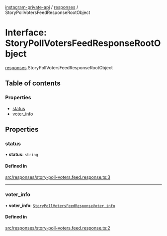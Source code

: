 [instagram-private-api](../../README.md) / [responses](../../modules/responses.md) / StoryPollVotersFeedResponseRootObject

# Interface: StoryPollVotersFeedResponseRootObject

[responses](../../modules/responses.md).StoryPollVotersFeedResponseRootObject

## Table of contents

### Properties

- [status](StoryPollVotersFeedResponseRootObject.md#status)
- [voter\_info](StoryPollVotersFeedResponseRootObject.md#voter_info)

## Properties

### status

• **status**: `string`

#### Defined in

[src/responses/story-poll-voters.feed.response.ts:3](https://github.com/Nerixyz/instagram-private-api/blob/b3351b9/src/responses/story-poll-voters.feed.response.ts#L3)

___

### voter\_info

• **voter\_info**: [`StoryPollVotersFeedResponseVoter_info`](StoryPollVotersFeedResponseVoter_info.md)

#### Defined in

[src/responses/story-poll-voters.feed.response.ts:2](https://github.com/Nerixyz/instagram-private-api/blob/b3351b9/src/responses/story-poll-voters.feed.response.ts#L2)

